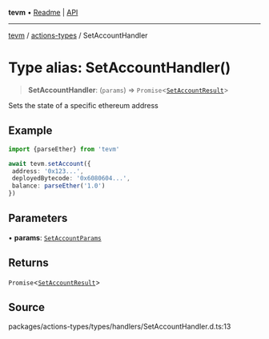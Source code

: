 **tevm** • [Readme](../../README.md) \| [API](../../modules.md)

***

[tevm](../../README.md) / [actions-types](../README.md) / SetAccountHandler

# Type alias: SetAccountHandler()

> **SetAccountHandler**: (`params`) => `Promise`\<[`SetAccountResult`](../../index/type-aliases/SetAccountResult.md)\>

Sets the state of a specific ethereum address

## Example

```ts
import {parseEther} from 'tevm'

await tevm.setAccount({
 address: '0x123...',
 deployedBytecode: '0x6080604...',
 balance: parseEther('1.0')
})
```

## Parameters

• **params**: [`SetAccountParams`](../../index/type-aliases/SetAccountParams.md)

## Returns

`Promise`\<[`SetAccountResult`](../../index/type-aliases/SetAccountResult.md)\>

## Source

packages/actions-types/types/handlers/SetAccountHandler.d.ts:13
